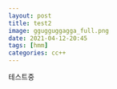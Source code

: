 ```yaml
---
layout: post
title: test2
image: ggugguggagga_full.png
date: 2021-04-12-20:45
tags: [hmm]
categories: cc++
---
```



테스트중
